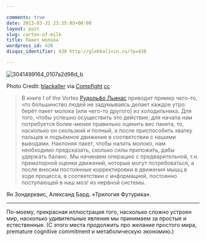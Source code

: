```yaml
---

comments: true
date: 2013-03-31 23:35:03+00:00
layout: post
slug: carton-of-milk
title: Пакет молока
wordpress_id: 438
disqus_identifier: 438 http://glebkalinin.ru/?p=438

---
```


![3041499164_0107a2d98d_b](http://glebkalinin.ru/wp-content/uploads/2013/04/3041499164_0107a2d98d_b2-500x331.jpg)


Photo Credit: [blackaller](http://www.flickr.com/photos/75903973@N00/3041499164/) via [Compfight](http://compfight.com) [cc](http://www.flickr.com/help/general/#147)








> В книге I of the Vortex [Рудольфо Льинас](http://ru.wikipedia.org/wiki/%D0%9B%D1%8C%D0%B8%D0%BD%D0%B0%D1%81_%D0%A0%D0%B8%D0%B0%D1%81%D0%BA%D0%BE%D1%81,_%D0%A0%D1%83%D0%B4%D0%BE%D0%BB%D1%8C%D1%84%D0%BE) приводит пример чего-то, что большинство людей не задумываясь делает каждое утро: берёт пакет молока (или чего-то другого) из холодильника. Для того, чтобы успешно осуществить это действие, для начала нам потребуется более-менее правильно оценить вес пакета, то, насколько он скользкий и полный, а после приспособить хватку пальцев и подъёмное движение в соответствии с нашими выводами. Наклоняя пакет, чтобы налить молоко, нам необходимо предсказать, сколько силы приложить, дабы удержать баланс. Мы начинаем операцию с предварительной, т.н. премоторной оценки движений, которые могут потребоваться, а после вносим постоянные корректировки в движения мышц в ходе процесса, в соответствии с информацией, постоянно поступающей в наш мозг из нервной системы.





Ян Зондерквис, Александ Бард. «Трилогия Футурика».





* * *





По-моему, прекрасная иллюстрация того, насколько сложно устроен мир, насколько удивительные явления мы принимаем за простые и естественные. (С этого места продолжить про желание простого мира, premature cognitive commitment и метаболическую экономию.)
